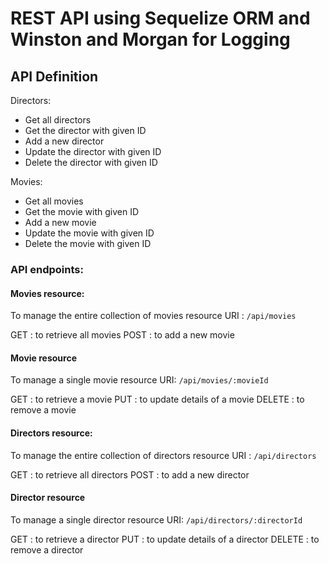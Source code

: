 # REST API using Sequelize ORM and Winston and Morgan for Logging

## API Definition

Directors:

- Get all directors
- Get the director with given ID
- Add a new director
- Update the director with given ID
- Delete the director with given ID

Movies:

- Get all movies
- Get the movie with given ID
- Add a new movie
- Update the movie with given ID
- Delete the movie with given ID

### API endpoints:

#### Movies resource:

To manage the entire collection of movies resource
URI : `/api/movies`

GET : to retrieve all movies
POST : to add a new movie

#### Movie resource

To manage a single movie resource
URI: `/api/movies/:movieId`

GET : to retrieve a movie
PUT : to update details of a movie
DELETE : to remove a movie

#### Directors resource:

To manage the entire collection of directors resource
URI : `/api/directors`

GET : to retrieve all directors
POST : to add a new director

#### Director resource

To manage a single director resource
URI: `/api/directors/:directorId`

GET : to retrieve a director
PUT : to update details of a director
DELETE : to remove a director
